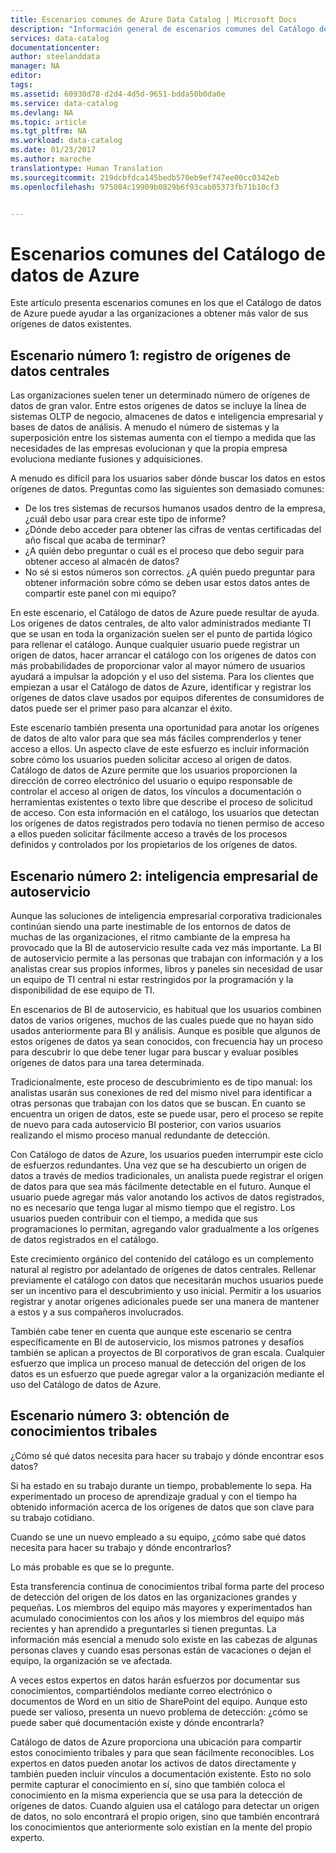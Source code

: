 ```yaml
---
title: Escenarios comunes de Azure Data Catalog | Microsoft Docs
description: "Información general de escenarios comunes del Catálogo de datos de Azure, incluido el registro y la detección de orígenes de datos de gran valor, la habilitación de inteligencia empresarial de autoservicio y la captura de conocimiento tribal existente acerca de los orígenes de datos y procesos."
services: data-catalog
documentationcenter: 
author: steelanddata
manager: NA
editor: 
tags: 
ms.assetid: 60930d78-d2d4-4d5d-9651-bdda50b0da0e
ms.service: data-catalog
ms.devlang: NA
ms.topic: article
ms.tgt_pltfrm: NA
ms.workload: data-catalog
ms.date: 01/23/2017
ms.author: maroche
translationtype: Human Translation
ms.sourcegitcommit: 219dcbfdca145bedb570eb9ef747ee00cc0342eb
ms.openlocfilehash: 975084c19909b0829b6f93cab05373fb71b10cf3


---
```

# <a name="azure-data-catalog-common-scenarios"></a>Escenarios comunes del Catálogo de datos de Azure
Este artículo presenta escenarios comunes en los que el Catálogo de datos de Azure puede ayudar a las organizaciones a obtener más valor de sus orígenes de datos existentes.

## <a name="scenario-1---registration-of-central-data-sources"></a>Escenario número 1: registro de orígenes de datos centrales
Las organizaciones suelen tener un determinado número de orígenes de datos de gran valor. Entre estos orígenes de datos se incluye la línea de sistemas OLTP de negocio, almacenes de datos e inteligencia empresarial y bases de datos de análisis. A menudo el número de sistemas y la superposición entre los sistemas aumenta con el tiempo a medida que las necesidades de las empresas evolucionan y que la propia empresa evoluciona mediante fusiones y adquisiciones.

A menudo es difícil para los usuarios saber dónde buscar los datos en estos orígenes de datos. Preguntas como las siguientes son demasiado comunes:

* De los tres sistemas de recursos humanos usados dentro de la empresa, ¿cuál debo usar para crear este tipo de informe?
* ¿Dónde debo acceder para obtener las cifras de ventas certificadas del año fiscal que acaba de terminar?
* ¿A quién debo preguntar o cuál es el proceso que debo seguir para obtener acceso al almacén de datos?
* No sé si estos números son correctos. ¿A quién puedo preguntar para obtener información sobre cómo se deben usar estos datos antes de compartir este panel con mi equipo?

En este escenario, el Catálogo de datos de Azure puede resultar de ayuda. Los orígenes de datos centrales, de alto valor administrados mediante TI que se usan en toda la organización suelen ser el punto de partida lógico para rellenar el catálogo. Aunque cualquier usuario puede registrar un origen de datos, hacer arrancar el catálogo con los orígenes de datos con más probabilidades de proporcionar valor al mayor número de usuarios ayudará a impulsar la adopción y el uso del sistema. Para los clientes que empiezan a usar el Catálogo de datos de Azure, identificar y registrar los orígenes de datos clave usados por equipos diferentes de consumidores de datos puede ser el primer paso para alcanzar el éxito.

Este escenario también presenta una oportunidad para anotar los orígenes de datos de alto valor para que sea más fáciles comprenderlos y tener acceso a ellos. Un aspecto clave de este esfuerzo es incluir información sobre cómo los usuarios pueden solicitar acceso al origen de datos. Catálogo de datos de Azure permite que los usuarios proporcionen la dirección de correo electrónico del usuario o equipo responsable de controlar el acceso al origen de datos, los vínculos a documentación o herramientas existentes o texto libre que describe el proceso de solicitud de acceso. Con esta información en el catálogo, los usuarios que detectan los orígenes de datos registrados pero todavía no tienen permiso de acceso a ellos pueden solicitar fácilmente acceso a través de los procesos definidos y controlados por los propietarios de los orígenes de datos.

## <a name="scenario-2---self-service-business-intelligence"></a>Escenario número 2: inteligencia empresarial de autoservicio
Aunque las soluciones de inteligencia empresarial corporativa tradicionales continúan siendo una parte inestimable de los entornos de datos de muchas de las organizaciones, el ritmo cambiante de la empresa ha provocado que la BI de autoservicio resulte cada vez más importante. La BI de autoservicio permite a las personas que trabajan con información y a los analistas crear sus propios informes, libros y paneles sin necesidad de usar un equipo de TI central ni estar restringidos por la programación y la disponibilidad de ese equipo de TI.

En escenarios de BI de autoservicio, es habitual que los usuarios combinen datos de varios orígenes, muchos de las cuales puede que no hayan sido usados anteriormente para BI y análisis. Aunque es posible que algunos de estos orígenes de datos ya sean conocidos, con frecuencia hay un proceso para descubrir lo que debe tener lugar para buscar y evaluar posibles orígenes de datos para una tarea determinada.

Tradicionalmente, este proceso de descubrimiento es de tipo manual: los analistas usarán sus conexiones de red del mismo nivel para identificar a otras personas que trabajan con los datos que se buscan. En cuanto se encuentra un origen de datos, este se puede usar, pero el proceso se repite de nuevo para cada autoservicio BI posterior, con varios usuarios realizando el mismo proceso manual redundante de detección.

Con Catálogo de datos de Azure, los usuarios pueden interrumpir este ciclo de esfuerzos redundantes. Una vez que se ha descubierto un origen de datos a través de medios tradicionales, un analista puede registrar el origen de datos para que sea más fácilmente detectable en el futuro. Aunque el usuario puede agregar más valor anotando los activos de datos registrados, no es necesario que tenga lugar al mismo tiempo que el registro. Los usuarios pueden contribuir con el tiempo, a medida que sus programaciones lo permitan, agregando valor gradualmente a los orígenes de datos registrados en el catálogo.

Este crecimiento orgánico del contenido del catálogo es un complemento natural al registro por adelantado de orígenes de datos centrales. Rellenar previamente el catálogo con datos que necesitarán muchos usuarios puede ser un incentivo para el descubrimiento y uso inicial. Permitir a los usuarios registrar y anotar orígenes adicionales puede ser una manera de mantener a estos y a sus compañeros involucrados.

También cabe tener en cuenta que aunque este escenario se centra específicamente en BI de autoservicio, los mismos patrones y desafíos también se aplican a proyectos de BI corporativos de gran escala. Cualquier esfuerzo que implica un proceso manual de detección del origen de los datos es un esfuerzo que puede agregar valor a la organización mediante el uso del Catálogo de datos de Azure.

## <a name="scenario-3---capturing-tribal-knowledge"></a>Escenario número 3: obtención de conocimientos tribales
¿Cómo sé qué datos necesita para hacer su trabajo y dónde encontrar esos datos?

Si ha estado en su trabajo durante un tiempo, probablemente lo sepa. Ha experimentado un proceso de aprendizaje gradual y con el tiempo ha obtenido información acerca de los orígenes de datos que son clave para su trabajo cotidiano.

Cuando se une un nuevo empleado a su equipo, ¿cómo sabe qué datos necesita para hacer su trabajo y dónde encontrarlos?

Lo más probable es que se lo pregunte.

Esta transferencia continua de conocimientos tribal forma parte del proceso de detección del origen de los datos en las organizaciones grandes y pequeñas. Los miembros del equipo más mayores y experimentados han acumulado conocimientos con los años y los miembros del equipo más recientes y han aprendido a preguntarles si tienen preguntas. La información más esencial a menudo solo existe en las cabezas de algunas personas claves y cuando esas personas están de vacaciones o dejan el equipo, la organización se ve afectada.

A veces estos expertos en datos harán esfuerzos por documentar sus conocimientos, compartiéndolos mediante correo electrónico o documentos de Word en un sitio de SharePoint del equipo. Aunque esto puede ser valioso, presenta un nuevo problema de detección: ¿cómo se puede saber qué documentación existe y dónde encontrarla?

Catálogo de datos de Azure proporciona una ubicación para compartir estos conocimiento tribales y para que sean fácilmente reconocibles. Los expertos en datos pueden anotar los activos de datos directamente y también pueden incluir vínculos a documentación existente. Esto no solo permite capturar el conocimiento en sí, sino que también coloca el conocimiento en la misma experiencia que se usa para la detección de orígenes de datos. Cuando alguien usa el catálogo para detectar un origen de datos, no solo encontrará el propio origen, sino que también encontrará los conocimientos que anteriormente solo existían en la mente del propio experto.



<!--HONumber=Nov16_HO3-->


